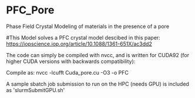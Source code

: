 # PFC_Pore
Phase Field Crystal Modeling of materials in the presence of a pore


#This Model solves a PFC crystal model descibed in this paper:
https://iopscience.iop.org/article/10.1088/1361-651X/ac3dd2

The code can simply be compiled with nvcc, and is written for CUDA92 (for higher CUDA versions with backwards compatibility):

Compile as:
nvcc -lcufft Cuda_pore.cu -O3 -o PFC

A sample sbatch job submission to run on the HPC (needs GPU) is included as 'slurmSubmitGPU.sh'

